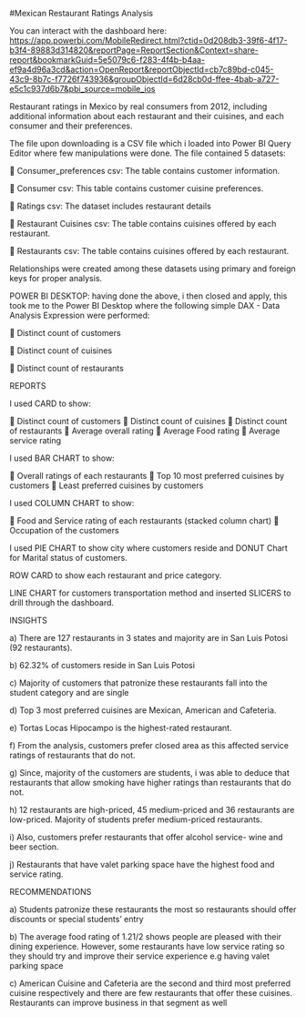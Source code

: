 
#Mexican Restaurant Ratings Analysis

You can interact with the dashboard here: https://app.powerbi.com/MobileRedirect.html?ctid=0d208db3-39f6-4f17-b3f4-89883d314820&reportPage=ReportSection&Context=share-report&bookmarkGuid=5e5079c6-f283-4f4b-b4aa-ef9a4d96a3cd&action=OpenReport&reportObjectId=cb7c89bd-c045-43c9-8b7c-f7726f743936&groupObjectId=6d28cb0d-ffee-4bab-a727-e5c1c937d6b7&pbi_source=mobile_ios

Restaurant ratings in Mexico by real consumers from 2012, including additional information about each restaurant and their cuisines, and each consumer and their preferences.

The file upon downloading is a CSV file which i loaded into Power BI Query Editor where few manipulations were done. The file contained 5 datasets:

	Consumer_preferences csv: The table contains customer information.

	Consumer csv: This table contains customer cuisine preferences.

	Ratings csv: The dataset includes restaurant details

	Restaurant Cuisines csv: The table contains cuisines offered by each restaurant.

	Restaurants csv: The table contains cuisines offered by each restaurant.



Relationships were created among these datasets using primary and foreign keys for proper analysis.

POWER BI DESKTOP: having done the above, i then closed and apply, this took me to the Power BI Desktop where the following simple DAX - Data Analysis Expression were performed:

	Distinct count of customers

	Distinct count of cuisines

	Distinct count of restaurants

REPORTS

I used CARD to show:

	Distinct count of customers 
	Distinct count of cuisines
	Distinct count of restaurants
	Average overall rating
	Average Food rating
	Average service rating

I used BAR CHART to show:

	Overall ratings of each restaurants
	Top 10 most preferred cuisines by customers
	Least preferred cuisines by customers

I used COLUMN CHART to show:

	Food and Service rating of each restaurants (stacked column chart)
	Occupation of the customers

I used PIE CHART to show city where customers reside and DONUT Chart for Marital status of customers.

ROW CARD to show each restaurant and price category.

LINE CHART for customers transportation method and inserted SLICERS to drill through the dashboard.

INSIGHTS

a) There are 127 restaurants in 3 states and majority are in San Luis Potosi (92 restaurants).

b) 62.32% of customers reside in San Luis Potosi

c) Majority of customers that patronize these restaurants fall into the student category and are single

d) Top 3 most preferred cuisines are Mexican, American and Cafeteria.

e) Tortas Locas Hipocampo is the highest-rated restaurant.

f) From the analysis, customers prefer closed area as this affected service ratings of restaurants that do not.

g) Since, majority of the customers are students, i was able to deduce that restaurants that allow smoking have higher ratings than restaurants that do not.

h) 12 restaurants are high-priced, 45 medium-priced and 36 restaurants are low-priced. Majority of students prefer medium-priced restaurants.

i) Also, customers prefer restaurants that offer alcohol service- wine and beer section.

j) Restaurants that have valet parking space have the highest food and service rating.

RECOMMENDATIONS

a) Students patronize these restaurants the most so restaurants should offer discounts or special students’ entry

b) The average food rating of 1.21/2 shows people are pleased with their dining experience. However, some restaurants have low service rating so they should try and improve their service experience e.g having valet parking space

c) American Cuisine and Cafeteria are the second and third most preferred cuisine respectively and there are few restaurants that offer these cuisines. Restaurants can improve business in that segment as well
